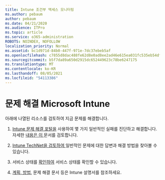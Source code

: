 ```yaml
---
title: Intune 조건부 액세스 모니터링
ms.author: pebaum
author: pebaum
ms.date: 04/21/2020
ms.audience: ITPro
ms.topic: article
ms.service: o365-administration
ROBOTS: NOINDEX, NOFOLLOW
localization_priority: Normal
ms.assetid: bc1d971d-84b0-447f-971e-7dc37ebeb5af
ms.openlocfilehash: c7855d8dac488fe62d8e0ad8ee2ad46e615ea031fc535eb54dfde9512c8921ea
ms.sourcegitcommit: b5f7da89a650d2915dc652449623c78be6247175
ms.translationtype: MT
ms.contentlocale: ko-KR
ms.lasthandoff: 08/05/2021
ms.locfileid: "54113386"
---
```

# <a name="troubleshoot-issues-with-microsoft-intune"></a>문제 해결 Microsoft Intune

아래에 나열된 리소스를 검토하여 지금 문제를 해결합니다.
  
1. [Intune 문제 해결 포털을](https://devicemanagement.microsoft.com/#blade/Microsoft_Intune_DeviceSettings/TroubleshootBlade) 사용하여 몇 가지 일반적인 실패를 진단하고 해결합니다. 자세한 [내용은 이 ](https://docs.microsoft.com/intune/help-desk-operators)문서를 검토합니다.
    
2. [Intune TechNet을 검토하여 ](https://social.technet.microsoft.com/forums/home?forum=microsoftintuneprod)일반적인 문제에 대한 답변과 해결 방법을 찾아볼 수 있습니다.
    
3. 서비스 상태를 [확인하여](https://portal.office.com/AdminPortal/Home#/servicehealth) 서비스 상태를 확인할 수 있습니다. 
    
4. [계획, 방법,](https://docs.microsoft.com/intune/) 문제 해결 문서 등은 Intune 설명서를 참조하세요. 
    

